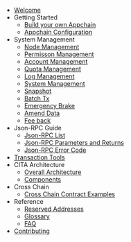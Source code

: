 - [Welcome](index.md)
- Getting Started
    - [Build your own Appchain](chain/getting_started.md)
    - [Appchain Configuration](chain/config_tool.md)
- System Management
    - [Node Management](system_management/node.md)
    - [Permisson Management](system_management/permission.md)
    - [Account Management](system_management/user.md)
    - [Quota Management ](system_management/quota.md)
    - [Log Management](system_management/log.md)
    - [System Management](system_management/sys.md)
    - [Snapshot](system_management/snapshot.md)
    - [Batch Tx](system_management/batch_tx.md)
    - [Emergency Brake](system_management/emergency_brake.md)
    - [Amend Data](system_management/amend.md)
    - [Fee back](system_management/fee_back.md)
- Json-RPC Guide
    - [Json-RPC List](rpc_guide/rpc.md)
    - [Json-RPC Parameters and Returns](rpc_guide/rpc.md)
    - [Json-RPC Error Code](rpc_guide/rpc_error_code.md)
- [Transaction Tools](txtool.md)
- CITA Architecture
    - [Overall Architecture](architecture/architecture.md)
    - [Components](architecture/components.md)
- Cross Chain
    - [Cross Chain Contract Examples](crosschain/crosschain_contract_example.md)
- Reference
    - [Reserved Addresses](reference/addresses.md)
    - [Glossary](reference/glossary.md)
    - [FAQ](reference/faq.md)
- [Contributing](contributing.md)
